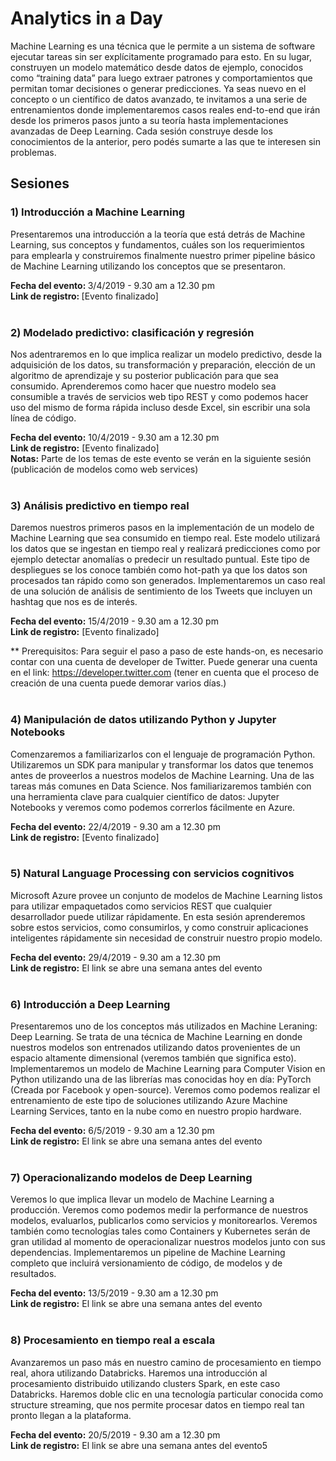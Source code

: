 # Analytics in a Day

Machine Learning es una técnica que le permite a un sistema de software ejecutar tareas sin ser explícitamente programado para esto. En su lugar, construyen un modelo matemático desde datos de ejemplo, conocidos como “training data” para luego extraer patrones y comportamientos que permitan tomar decisiones o generar predicciones. Ya seas nuevo en el concepto o un científico de datos avanzado, te invitamos a una serie de entrenamientos donde implementaremos casos reales end-to-end que irán desde los primeros pasos junto a su teoría hasta implementaciones avanzadas de Deep Learning. Cada sesión construye desde los conocimientos de la anterior, pero podés sumarte a las que te interesen sin problemas. 


## Sesiones

### 1) Introducción a Machine Learning 

Presentaremos una introducción a la teoría que está detrás de Machine Learning, sus conceptos y fundamentos, cuáles son los requerimientos para emplearla y construiremos finalmente nuestro primer pipeline básico de Machine Learning utilizando los conceptos que se presentaron. 

<b>Fecha del evento: </b>3/4/2019 - 9.30 am a 12.30 pm<br />
<b>Link de registro: </b>[Evento finalizado]
<br />
<br />

### 2) Modelado predictivo: clasificación y regresión

Nos adentraremos en lo que implica realizar un modelo predictivo, desde la adquisición de los datos, su transformación y preparación, elección de un algoritmo de aprendizaje y su posterior publicación para que sea consumido. Aprenderemos como hacer que nuestro modelo sea consumible a través de servicios web tipo REST y como podemos hacer uso del mismo de forma rápida incluso desde Excel, sin escribir una sola línea de código. 

<b>Fecha del evento:</b> 10/4/2019 - 9.30 am a 12.30 pm<br />
<b>Link de registro:</b> [Evento finalizado]<br />
<b>Notas:</b> Parte de los temas de este evento se verán en la siguiente sesión (publicación de modelos como web services)
<br />
<br />

### 3) Análisis predictivo en tiempo real

Daremos nuestros primeros pasos en la implementación de un modelo de Machine Learning que sea consumido en tiempo real. Este modelo utilizará los datos que se ingestan en tiempo real y realizará predicciones como por ejemplo detectar anomalías o predecir un resultado puntual. Este tipo de despliegues se los conoce también como hot-path ya que los datos son procesados tan rápido como son generados. Implementaremos un caso real de una solución de análisis de sentimiento de los Tweets que incluyen un hashtag que nos es de interés.

<b>Fecha del evento:</b> 15/4/2019 - 9.30 am a 12.30 pm<br />
<b>Link de registro:</b> [Evento finalizado]

** Prerequisitos: Para seguir el paso a paso de este hands-on, es necesario contar con una cuenta de developer de Twitter. Puede generar una cuenta en el link: https://developer.twitter.com (tener en cuenta que el proceso de creación de una cuenta puede demorar varios días.)
<br />
<br />

### 4) Manipulación de datos utilizando Python y Jupyter Notebooks

Comenzaremos a familiarizarlos con el lenguaje de programación Python. Utilizaremos un SDK para manipular y transformar los datos que tenemos antes de proveerlos a nuestros modelos de Machine Learning. Una de las tareas más comunes en Data Science. Nos familiarizaremos también con una herramienta clave para cualquier científico de datos: Jupyter Notebooks y veremos como podemos correrlos fácilmente en Azure.

<b>Fecha del evento:</b> 22/4/2019 - 9.30 am a 12.30 pm<br />
<b>Link de registro:</b> [Evento finalizado]
<br />
<br />

### 5) Natural Language Processing con servicios cognitivos

Microsoft Azure provee un conjunto de modelos de Machine Learning listos para utilizar empaquetados como servicios REST que cualquier desarrollador puede utilizar rápidamente. En esta sesión aprenderemos sobre estos servicios, como consumirlos, y como construir aplicaciones inteligentes rápidamente sin necesidad de construir nuestro propio modelo.

<b>Fecha del evento:</b> 29/4/2019 - 9.30 am a 12.30 pm<br />
<b>Link de registro:</b> El link se abre una semana antes del evento
<br />
<br />

### 6) Introducción a Deep Learning

Presentaremos uno de los conceptos más utilizados en Machine Leraning: Deep Learning. Se trata de una técnica de Machine Learning en donde nuestros modelos son entrenados utilizando datos provenientes de un espacio altamente dimensional (veremos también que significa esto). Implementaremos un modelo de Machine Learning para Computer Vision en Python utilizando una de las librerías mas conocidas hoy en día: PyTorch (Creada por Facebook y open-source). Veremos como podemos realizar el entrenamiento de este tipo de soluciones utilizando Azure Machine Learning Services, tanto en la nube como en nuestro propio hardware.

<b>Fecha del evento:</b> 6/5/2019 - 9.30 am a 12.30 pm<br />
<b>Link de registro:</b> El link se abre una semana antes del evento
<br />
<br />

### 7) Operacionalizando modelos de Deep Learning

Veremos lo que implica llevar un modelo de Machine Learning a producción. Veremos como podemos medir la performance de nuestros modelos, evaluarlos, publicarlos como servicios y monitorearlos. Veremos también como tecnologías tales como Containers y Kubernetes serán de gran utilidad al momento de operacionalizar nuestros modelos junto con sus dependencias. Implementaremos un pipeline de Machine Learning completo que incluirá versionamiento de código, de modelos y de resultados.

<b>Fecha del evento:</b> 13/5/2019 - 9.30 am a 12.30 pm<br />
<b>Link de registro:</b> El link se abre una semana antes del evento
<br />
<br />

### 8) Procesamiento en tiempo real a escala 

Avanzaremos un paso más en nuestro camino de procesamiento en tiempo real, ahora utilizando Databricks. Haremos una introducción al procesamiento distribuido utilizando clusters Spark, en este caso Databricks. Haremos doble clic en una tecnología particular conocida como structure streaming, que nos permite procesar datos en tiempo real tan pronto llegan a la plataforma.

<b>Fecha del evento:</b> 20/5/2019 - 9.30 am a 12.30 pm<br />
<b>Link de registro:</b> El link se abre una semana antes del evento5


